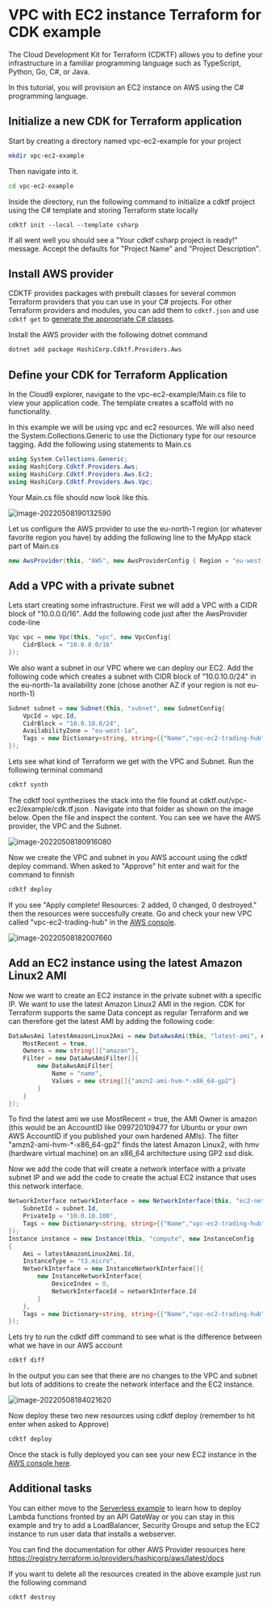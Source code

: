# VPC with EC2 instance Terraform for CDK example

The Cloud Development Kit for Terraform (CDKTF) allows you to define your infrastructure in a familiar programming language such as TypeScript, Python, Go, C#, or Java.

In this tutorial, you will provision an EC2 instance on AWS using the C# programming language.

## Initialize a new CDK for Terraform application

Start by creating a directory named vpc-ec2-example for your project

```bash
mkdir vpc-ec2-example
```

Then navigate into it.

```bash
cd vpc-ec2-example
```

Inside the directory, run the following command to initialize a cdktf project using the C# template and storing Terraform state locally

```
cdktf init --local --template csharp
```

If all went well you should see a "Your cdktf csharp project is ready!" message. Accept the defaults for "Project Name" and "Project Description".

## Install AWS provider

CDKTF provides packages with prebuilt classes for several common Terraform providers that you can use in your C# projects. For other Terraform providers and modules, you can add them to `cdktf.json` and use `cdktf get` to [generate the appropriate C# classes](https://www.terraform.io/cdktf/concepts/providers-and-resources#providers).

Install the AWS provider with the following dotnet command

```bash
dotnet add package HashiCorp.Cdktf.Providers.Aws
```

## Define your CDK for Terraform Application

In the Cloud9 explorer, navigate to the vpc-ec2-example/Main.cs file to view your application code. The template creates a scaffold with no functionality.

In this example we will be using vpc and ec2 resources. We will also need the System.Collections.Generic to use the Dictionary type for our resource tagging. Add the following using statements to Main.cs

```c#
using System.Collections.Generic;
using HashiCorp.Cdktf.Providers.Aws;
using HashiCorp.Cdktf.Providers.Aws.Ec2;
using HashiCorp.Cdktf.Providers.Aws.Vpc;
```

Your Main.cs file should now look like this.

![image-20220508190132590](images/image-20220506145937284.png)

Let us configure the AWS provider to use the eu-north-1 region (or whatever favorite region you have) by adding the following line to the MyApp stack part of Main.cs

```c#
new AwsProvider(this, "AWS", new AwsProviderConfig { Region = "eu-west-1" });
```

## Add a VPC with a private subnet

Lets start creating some infrastructure. First we will add a VPC with a CIDR block of "10.0.0.0/16". Add the following code just after the AwsProvider code-line

```c#
Vpc vpc = new Vpc(this, "vpc", new VpcConfig{
    CidrBlock = "10.0.0.0/16"
});
```

We also want a subnet in our VPC where we can deploy our EC2. Add the following code which creates a subnet with CIDR block of "10.0.10.0/24" in the eu-north-1a availability zone (chose another AZ if your region is not eu-north-1)

```c#
Subnet subnet = new Subnet(this, "subnet", new SubnetConfig{
  	VpcId = vpc.Id,
  	CidrBlock = "10.0.10.0/24",
  	AvailabilityZone = "eu-west-1a",
  	Tags = new Dictionary<string, string>{{"Name","vpc-ec2-trading-hub"}}
});

```

Lets see what kind of Terraform we get with the VPC and Subnet. Run the following terminal command

```bash
cdktf synth
```

The cdktf tool synthezises the stack into the file found at cdktf.out/vpc-ec2/example/cdk.tf.json . Navigate into that folder as shown on the image below. Open the file and inspect the content. You can see we have the AWS provider, the VPC and the Subnet.

![image-20220508180916080](images/image-20220508180916080.png)

Now we create the VPC and subnet in you AWS account using the cdktf deploy command. When asked to "Approve" hit enter and wait for the command to finnish

```bash
cdktf deploy
```

If you see "Apply complete! Resources: 2 added, 0 changed, 0 destroyed." then the resources were succesfully create. Go and check your new VPC called "vpc-ec2-trading-hub" in the [AWS console](https://eu-north-1.console.aws.amazon.com/vpc/home#vpcs:).

![image-20220508182007660](images/image-20220508182007660.png)

## Add an EC2 instance using the latest Amazon Linux2 AMI

Now we want to create an EC2 instance in the private subnet with a specific IP. We want to use the latest Amazon Linux2 AMI in the region. CDK for Terraform supports the same Data concept as regular Terraform and we can therefore get the latest AMI by adding the following code:

```c#
DataAwsAmi latestAmazonLinux2Ami = new DataAwsAmi(this, "latest-ami", new 	DataAwsAmiConfig{
    MostRecent = true,
    Owners = new string[]{"amazon"},
    Filter = new DataAwsAmiFilter[]{
        new DataAwsAmiFilter{
            Name = "name",
            Values = new string[]{"amzn2-ami-hvm-*-x86_64-gp2"}
        }
    }
});
```

To find the latest ami we use MostRecent = true, the AMI Owner is amazon (this would be an AccountID like 099720109477 for Ubuntu or your own AWS AccountID if you published your own hardened AMIs). The filter "amzn2-ami-hvm-*-x86_64-gp2" finds the latest Amazon Linux2, with hmv (hardware virtual machine) on an x86_64 architecture using GP2 ssd disk.

Now we add the code that will create a network interface with a private subnet IP and we add the code to create the actual EC2 instance that uses this network interface.

```c#
NetworkInterface networkInterface = new NetworkInterface(this, "ec2-network-interface", new 	NetworkInterfaceConfig{
    SubnetId = subnet.Id,
    PrivateIp = "10.0.10.100",
    Tags = new Dictionary<string, string>{{"Name","vpc-ec2-trading-hub"}}
});
Instance instance = new Instance(this, "compute", new InstanceConfig
{ 
    Ami = latestAmazonLinux2Ami.Id,
    InstanceType = "t3.micro",
    NetworkInterface = new InstanceNetworkInterface[]{
        new InstanceNetworkInterface{
            DeviceIndex = 0,
            NetworkInterfaceId = networkInterface.Id
        }
    },
    Tags = new Dictionary<string, string>{{"Name","vpc-ec2-trading-hub"}}
});

```

Lets try to run the cdktf diff command to see what is the difference between what we have in our AWS account

```bash
cdktf diff
```

In the output you can see that there are no changes to the VPC and subnet but lots of additions to create the network interface and the EC2 instance.

![image-20220508184021620](images/image-20220508184021620.png)

Now deploy these two new resources using cdktf deploy (remember to hit enter when asked to Approve)

```bash
cdktf deploy
```

Once the stack is fully deployed you can see your new EC2 instance in the [AWS console here](https://eu-north-1.console.aws.amazon.com/ec2/v2/home#Instances:instanceState=running).

## Additional tasks

You can either move to the [Serverless example](../lambda-example/README.md) to learn how to deploy Lambda functions fronted by an API GateWay or you can stay in this example and try to add a LoadBalancer, Security Groups and setup the EC2 instance to run user data that installs a webserver.

You can find the documentation for other AWS Provider resources here https://registry.terraform.io/providers/hashicorp/aws/latest/docs

If you want to delete all the resources created in the above example just run the following command

```bash
cdktf destroy
```

